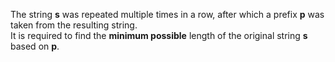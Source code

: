 The string **s** was repeated multiple times in a row, after which a prefix **p** was taken from the resulting string.   
It is required to find the **minimum possible** length of the original string **s** based on **p**.
